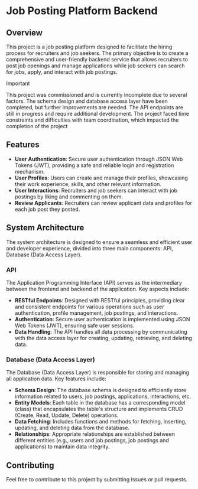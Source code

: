 # Job Posting Platform Backend

## Overview
This project is a job posting platform designed to facilitate the hiring process for recruiters and job seekers. The primary objective is to create a comprehensive and user-friendly backend service that allows recruiters to post job openings and manage applications while job seekers can search for jobs, apply, and interact with job postings.

> [!IMPORTANT]  
> This project was commissioned and is currently incomplete due to several factors. The schema design and database access layer have been completed, but further improvements are needed. The API endpoints are still in progress and require additional development. The project faced time constraints and difficulties with team coordination, which impacted the completion of the project

## Features
- **User Authentication**: Secure user authentication through JSON Web Tokens (JWT), providing a safe and reliable login and registration mechanism.
- **User Profiles**: Users can create and manage their profiles, showcasing their work experience, skills, and other relevant information.
- **User Interactions**: Recruiters and job seekers can interact with job postings by liking and commenting on them.
- **Review Applicants**: Recruiters can review applicant data and profiles for each job post they posted.

## System Architecture
The system architecture is designed to ensure a seamless and efficient user and developer experience, divided into three main components: API, Database (Data Access Layer).

### API
The Application Programming Interface (API) serves as the intermediary between the frontend and backend of the application. Key aspects include:
- **RESTful Endpoints**: Designed with RESTful principles, providing clear and consistent endpoints for various operations such as user authentication, profile management, job postings, and interactions.
- **Authentication**: Secure user authentication is implemented using JSON Web Tokens (JWT), ensuring safe user sessions.
- **Data Handling**: The API handles all data processing by communicating with the data access layer for creating, updating, retrieving, and deleting data.

### Database (Data Access Layer)
The Database (Data Access Layer) is responsible for storing and managing all application data. Key features include:
- **Schema Design**: The database schema is designed to efficiently store information related to users, job postings, applications, interactions, etc.
- **Entity Models**: Each table in the database has a corresponding model (class) that encapsulates the table's structure and implements CRUD (Create, Read, Update, Delete) operations.
- **Data Fetching**: Includes functions and methods for fetching, inserting, updating, and deleting data from the database.
- **Relationships**: Appropriate relationships are established between different entities (e.g., users and job postings, job postings and applications) to maintain data integrity.

## Contributing
Feel free to contribute to this project by submitting issues or pull requests.

